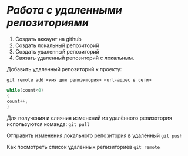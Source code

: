 # ***Работа с удаленными репозиториями***

1. Создать аккаунт на github
2. Создать локальный репозиторий
3. Создать удаленный репозиторий
4. Связать удаленный репозиторий с локальным.

Добавить удаленный репозиторий к проекту:
```
git remote add <имя для репозитория> <url-адрес в сети>
```
```C#
while(count<0)
{
count++;
}
```
Для получения и слияния изменений из удалённого репизотория используются команда: `git pull`

Отправить изменения локального репозитория в удалённый `git push`

Как посмотреть список удаленных репизиториев `git remote`

